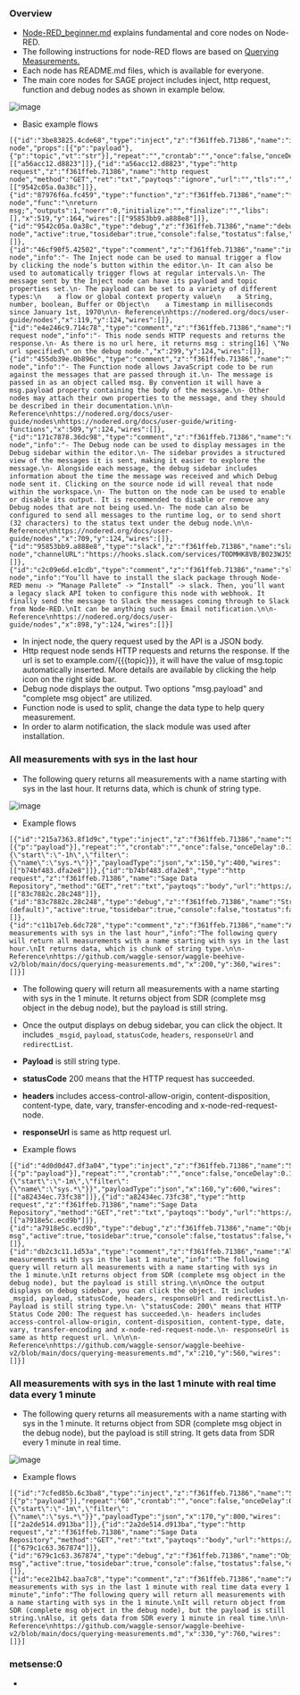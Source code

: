 ### Overview

* [Node-RED_beginner.md](https://github.com/waggle-sensor/summer2021/blob/main/Lee/nodered_examples/Node-RED_beginner.md) explains fundamental and core nodes on Node-RED.
* The following instructions for node-RED flows are based on [Querying Measurements.](https://github.com/waggle-sensor/waggle-beehive-v2/blob/main/docs/querying-measurements.md)
* Each node has README.md files, which is available for everyone.
* The main core nodes for SAGE project includes inject, http request, function and debug nodes as shown in example below.

![image](https://user-images.githubusercontent.com/56851781/128259245-9fd5e4cc-159f-473e-abdc-4dd4b897e447.png)

- Basic example flows

```
[{"id":"3be83825.4cde68","type":"inject","z":"f361ffeb.71386","name":"inject node","props":[{"p":"payload"},{"p":"topic","vt":"str"}],"repeat":"","crontab":"","once":false,"onceDelay":0.1,"topic":"","payload":"","payloadType":"date","x":119,"y":164,"wires":[["a56acc12.d8823"]]},{"id":"a56acc12.d8823","type":"http request","z":"f361ffeb.71386","name":"http request node","method":"GET","ret":"txt","paytoqs":"ignore","url":"","tls":"","persist":false,"proxy":"","authType":"","x":309,"y":164,"wires":[["9542c05a.0a38c"]]},{"id":"87976f6a.fc459","type":"function","z":"f361ffeb.71386","name":"function node","func":"\nreturn msg;","outputs":1,"noerr":0,"initialize":"","finalize":"","libs":[],"x":519,"y":164,"wires":[["95853bb9.a888e8"]]},{"id":"9542c05a.0a38c","type":"debug","z":"f361ffeb.71386","name":"debug node","active":true,"tosidebar":true,"console":false,"tostatus":false,"complete":"payload","targetType":"msg","statusVal":"","statusType":"auto","x":709,"y":164,"wires":[]},{"id":"46cf90f5.42502","type":"comment","z":"f361ffeb.71386","name":"inject node","info":"- The Inject node can be used to manual trigger a flow by clicking the node’s button within the editor.\n- It can also be used to automatically trigger flows at regular intervals.\n- The message sent by the Inject node can have its payload and topic properties set.\n- The payload can be set to a variety of different types:\n    a flow or global context property value\n    a String, number, boolean, Buffer or Object\n    a Timestamp in milliseconds since January 1st, 1970\n\n- Reference\nhttps://nodered.org/docs/user-guide/nodes","x":119,"y":124,"wires":[]},{"id":"e4e246c9.714c78","type":"comment","z":"f361ffeb.71386","name":"http request node","info":"- This node sends HTTP requests and returns the response.\n- As there is no url here, it returns msg : string[16] \"No url specified\" on the debug node.","x":299,"y":124,"wires":[]},{"id":"455db39e.0b896c","type":"comment","z":"f361ffeb.71386","name":"function node","info":"- The Function node allows JavaScript code to be run against the messages that are passed through it.\n- The message is passed in as an object called msg. By convention it will have a msg.payload property containing the body of the message.\n- Other nodes may attach their own properties to the message, and they should be described in their documentation.\n\n- Reference\nhttps://nodered.org/docs/user-guide/nodes\nhttps://nodered.org/docs/user-guide/writing-functions","x":509,"y":124,"wires":[]},{"id":"171c7878.36dc98","type":"comment","z":"f361ffeb.71386","name":"debug node","info":"- The Debug node can be used to display messages in the Debug sidebar within the editor.\n- The sidebar provides a structured view of the messages it is sent, making it easier to explore the message.\n- Alongside each message, the debug sidebar includes information about the time the message was received and which Debug node sent it. Clicking on the source node id will reveal that node within the workspace.\n- The button on the node can be used to enable or disable its output. It is recommended to disable or remove any Debug nodes that are not being used.\n- The node can also be configured to send all messages to the runtime log, or to send short (32 characters) to the status text under the debug node.\n\n- Reference\nhttps://nodered.org/docs/user-guide/nodes","x":709,"y":124,"wires":[]},{"id":"95853bb9.a888e8","type":"slack","z":"f361ffeb.71386","name":"slack node","channelURL":"https://hooks.slack.com/services/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","username":"","emojiIcon":"","channel":"","x":909,"y":244,"wires":[]},{"id":"c2c09e6d.e1cdb","type":"comment","z":"f361ffeb.71386","name":"slack node","info":"You’ll have to install the slack package through Node-RED menu -> “Manage Pallete” -> “Install” -> slack. Then, you’ll want a legacy slack API token to configure this node with webhook. It finally send the message to Slack the messages coming through to Slack from Node-RED.\nIt can be anything such as Email notification.\n\n- Reference\nhttps://nodered.org/docs/user-guide/nodes","x":898,"y":124,"wires":[]}]
```

- In inject node, the query request used by the API is a JSON body.
- Http request node sends HTTP requests and returns the response. If the url is set to example.com/{{{topic}}}, it will have the value of msg.topic automatically inserted. More details are available by clicking the help icon on the right side bar.
- Debug node displays the output. Two options "msg.payload" and "complete msg object" are utilized.
- Function node is used to split, change the data type to help query measurement.
- In order to alarm notification, the slack module was used after installation. 


### All measurements with sys in the last hour

- The following query returns all measurements with a name starting with sys in the last hour. It returns data, which is chunk of string type.

![image](https://user-images.githubusercontent.com/56851781/128259769-e2325847-1d9d-4bc5-ad3d-b4e50c1bab12.png)

- Example flows

```
[{"id":"215a7363.8f1d9c","type":"inject","z":"f361ffeb.71386","name":"SDR_all_sys_1hour","props":[{"p":"payload"}],"repeat":"","crontab":"","once":false,"onceDelay":0.1,"topic":"","payload":"{\"start\":\"-1h\",\"filter\":{\"name\":\"sys.*\"}}","payloadType":"json","x":150,"y":400,"wires":[["b74bf483.dfa2e8"]]},{"id":"b74bf483.dfa2e8","type":"http request","z":"f361ffeb.71386","name":"Sage Data Repository","method":"GET","ret":"txt","paytoqs":"body","url":"https://sdr.sagecontinuum.org/api/v1/query{{{payload.value}}}","tls":"","persist":true,"proxy":"","authType":"basic","x":350,"y":440,"wires":[["83c7882c.28c248"]]},{"id":"83c7882c.28c248","type":"debug","z":"f361ffeb.71386","name":"String_payload (default)","active":true,"tosidebar":true,"console":false,"tostatus":false,"complete":"payload","targetType":"msg","statusVal":"","statusType":"auto","x":590,"y":400,"wires":[]},{"id":"c11b17eb.6dc728","type":"comment","z":"f361ffeb.71386","name":"All measurements with sys in the last hour","info":"The following query will return all measurements with a name starting with sys in the last hour.\nIt returns data, which is chunk of string type.\n\n- Reference\nhttps://github.com/waggle-sensor/waggle-beehive-v2/blob/main/docs/querying-measurements.md","x":200,"y":360,"wires":[]}]
```

- The following query will return all measurements with a name starting with sys in the 1 minute. It returns object from SDR (complete msg object in the debug node), but the payload is still string.

- Once the output displays on debug sidebar, you can click the object. It includes `_msgid`, `payload`, `statusCode`, `headers`, `responseUrl` and `redirectList`.

- **Payload** is still string type.
- **statusCode** 200 means that the HTTP request has succeeded.
- **headers** includes access-control-allow-origin, content-disposition, content-type, date, vary, transfer-encoding and x-node-red-request-node.
- **responseUrl** is same as http request url.

- Example flows

```
[{"id":"4d0d0d47.df3a04","type":"inject","z":"f361ffeb.71386","name":"SDR_all_sys_1minute","props":[{"p":"payload"}],"repeat":"","crontab":"","once":false,"onceDelay":0.1,"topic":"","payload":"{\"start\":\"-1m\",\"filter\":{\"name\":\"sys.*\"}}","payloadType":"json","x":160,"y":600,"wires":[["a82434ec.73fc38"]]},{"id":"a82434ec.73fc38","type":"http request","z":"f361ffeb.71386","name":"Sage Data Repository","method":"GET","ret":"txt","paytoqs":"body","url":"https://sdr.sagecontinuum.org/api/v1/query","tls":"","persist":true,"proxy":"","authType":"basic","x":350,"y":640,"wires":[["a7918e5c.ecd9b"]]},{"id":"a7918e5c.ecd9b","type":"debug","z":"f361ffeb.71386","name":"Object_complete msg","active":true,"tosidebar":true,"console":false,"tostatus":false,"complete":"true","targetType":"full","statusVal":"","statusType":"auto","x":580,"y":600,"wires":[]},{"id":"db2c3c11.1d53a","type":"comment","z":"f361ffeb.71386","name":"All measurements with sys in the last 1 minute","info":"The following query will return all measurements with a name starting with sys in the 1 minute.\nIt returns object from SDR (complete msg object in the debug node), but the payload is still string.\n\nOnce the output displays on debug sidebar, you can click the object. It includes _msgid, payload, statusCode, headers, responseUrl and redirectList.\n- Payload is still string type.\n- \"statusCode: 200\" means that HTTP Status Code 200: The request has succeeded.\n- headers includes access-control-allow-origin, content-disposition, content-type, date, vary, transfer-encoding and x-node-red-request-node.\n- responseUrl is same as http request url. \n\n\n- Reference\nhttps://github.com/waggle-sensor/waggle-beehive-v2/blob/main/docs/querying-measurements.md","x":210,"y":560,"wires":[]}]
```


### All measurements with sys in the last 1 minute with real time data every 1 minute

- The following query returns all measurements with a name starting with sys in the 1 minute. It returns object from SDR (complete msg object in the debug node), but the payload is still string. It gets data from SDR every 1 minute in real time.

![image](https://user-images.githubusercontent.com/56851781/128261522-08bdc1f2-ba76-44b2-bd2f-24d77b5c7710.png)

- Example flows

```
[{"id":"7cfed85b.6c3ba8","type":"inject","z":"f361ffeb.71386","name":"SDR_all_sys_realtime","props":[{"p":"payload"}],"repeat":"60","crontab":"","once":false,"onceDelay":0.1,"topic":"","payload":"{\"start\":\"-1m\",\"filter\":{\"name\":\"sys.*\"}}","payloadType":"json","x":170,"y":800,"wires":[["2a2de514.d913ba"]]},{"id":"2a2de514.d913ba","type":"http request","z":"f361ffeb.71386","name":"Sage Data Repository","method":"GET","ret":"txt","paytoqs":"body","url":"https://sdr.sagecontinuum.org/api/v1/query","tls":"","persist":true,"proxy":"","authType":"basic","x":350,"y":840,"wires":[["679c1c63.367874"]]},{"id":"679c1c63.367874","type":"debug","z":"f361ffeb.71386","name":"Object_complete msg","active":true,"tosidebar":true,"console":false,"tostatus":false,"complete":"true","targetType":"full","statusVal":"","statusType":"auto","x":580,"y":800,"wires":[]},{"id":"ece21b42.baa7c8","type":"comment","z":"f361ffeb.71386","name":"All measurements with sys in the last 1 minute with real time data every 1 minute","info":"The following query will return all measurements with a name starting with sys in the 1 minute.\nIt will return object from SDR (complete msg object in the debug node), but the payload is still string.\nAlso, it gets data from SDR every 1 minute in real time.\n\n- Reference\nhttps://github.com/waggle-sensor/waggle-beehive-v2/blob/main/docs/querying-measurements.md","x":330,"y":760,"wires":[]}]
```


### metsense:0

-
